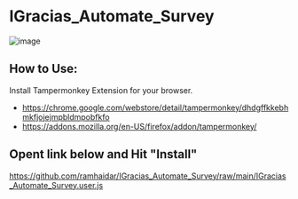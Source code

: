 # IGracias_Automate_Survey

![image](https://user-images.githubusercontent.com/49301219/213607895-d1325ab0-609f-4efe-992b-0b4d7ee07fe3.png)

## How to Use:
Install Tampermonkey Extension for your browser.
- https://chrome.google.com/webstore/detail/tampermonkey/dhdgffkkebhmkfjojejmpbldmpobfkfo
- https://addons.mozilla.org/en-US/firefox/addon/tampermonkey/

## Opent link below and Hit "Install"
https://github.com/ramhaidar/IGracias_Automate_Survey/raw/main/IGracias_Automate_Survey.user.js

